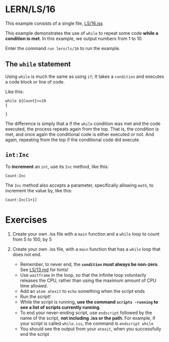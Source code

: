 # LERN/LS/16
This example consists of a single file, [LS/16.iss](16.iss)

This example demonstrates the use of ```while``` to repeat some code **while a condition is met**. In this example, we output numbers from 1 to 10.

Enter the command ```run lern/ls/16``` to run the example. 

## The ```while``` statement
Using ```while``` is much the same as using ```if```; It takes a ```condition``` and executes a code block or line of code.

Like this:
```
while ${Count}<=10
{

}
```

The difference is simply that a if the ```while``` condition was met and the code executed, the process repeats again from the top. That is, the condition is met, and once again the conditional code is either executed or not. And again, repeating from the top if the conditional code did execute.

## ```int:Inc```
To **increment** an ```int```, use its ```Inc``` method, like this:

```
Count:Inc
```

The ```Inc``` method also accepts a parameter, specifically allowing ```math```, to increment the value by, like this:

```
Count:Inc[1+1]
```


# Exercises
1. Create your own .iss file with a ```main``` function and a ```while``` loop to count from 5 to 100, by 5

2. Create your own .iss file, with a ```main``` function that has a ```while``` loop that does not end. 
   * Remember, to never end, the **```condition``` must always be non-zero**. See [LS/13.md](13.md) for hints!
   * Use ```waitframe``` in the loop, so that the infinite loop voluntarily releases the CPU, rather than using the maximum amount of CPU time allowed.
   * Add an ```atom atexit``` to ```echo``` something when the script ends
   * Run the script!
   * While the script is running, **use the command ```scripts -running``` to see a list of scripts currently running**.
   * To end your never-ending script, use ```endscript``` followed by the name of the script, **not including .iss or the path**. For example, if your script is called ```while.iss```, the command is ```endscript while```
   * You should see the output from your ```atexit```, when you successfully end the script 